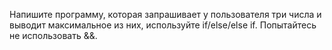 Напишите программу, которая запрашивает у пользователя три числа и выводит максимальное из них, используйте if/else/else if. Попытайтесь не использовать &&.
